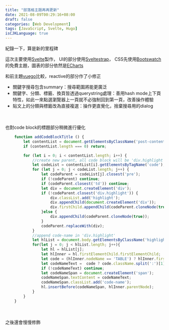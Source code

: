```yaml
---
title: "部落格主題再再更新"
date: 2021-08-09T00:29:16+08:00
draft: false
categories: [Web Development]
tags: [JavaScript, Svelte, Hugo]
isCJKLanguage: true
---
```


紀錄一下，算是新的里程碑

<!--more-->
這次主要使用<a href="https://svelte.dev/" target="_blank">Svelte</a>製作，
UI的部分使用<a href="https://sveltestrap.js.org/" target="_blank">Sveltestrap</a>，
CSS先使用<a href="https://bootswatch.com/" target="_blank">Bootswatch</a>的免費主題，圖表的部分依然是<a href="https://echarts.apache.org/" target="_blank">ECharts</a>

和前主題<a href="https://github.com/mikanbearer/vuego" target="_blank">vuego</a>比較，reactive的部分作了小修正
* 關鍵字搜尋包含summary：搜尋範圍將能更廣泛
* 關鍵字、分類、標籤、換頁皆透過querystring處理：善用hash mode上下頁特性，如此一來點選瀏覽器上一頁就不必強制回到第一頁，改善操作體驗
* 貼文上的分類與標籤改為直接複選：操作更直覺化，捨棄搜尋用的dialog

<br></br>
也對code block的標題部分稍微進行優化
```js
    function addCodeBlockTitle () {
        let contentList = document.getElementsByClassName('post-content');
        if (contentList.length === 0) return;

        for (let i = 0; i < contentList.length; i++) {
            //create new parent, all code block will be 'div.highlight div pre' or 'div.highlight div table'
            let codeList = contentList[i].getElementsByTagName('code');
            for (let j = 0; j < codeList.length; j++) {
                let codeParent = codeList[j].closest('pre');
                if (!codeParent) continue;
                if (codeParent.closest('td')) continue;
                let div = document.createElement('div');
                if (!codeParent.closest('div.highlight')) {
                    div.classList.add('highlight');
                    div.appendChild(document.createElement('div'));
                    div.firstChild.appendChild(codeParent.cloneNode(true));
                }else {
                    div.appendChild(codeParent.cloneNode(true));
                }
                codeParent.replaceWith(div);   
            }
            //append code-name in 'div.highlight' 
            let hlList = document.body.getElementsByClassName('highlight');
            for(let j = 0; j < hlList.length; j++){
                let hl = hlList[j];
                let hlInner = hl.firstElementChild.firstElementChild;
                let code = (hlInner.nodeName == 'TABLE') ? hlInner.firstElementChild.firstElementChild.childNodes[2].firstElementChild.firstElementChild : hlInner.firstElementChild;
                let codeNameText =  code ? code.className.split(':')[1] : null;
                if (!codeNameText) continue;
                let codeNameSpan = document.createElement('span');
                codeNameSpan.textContent = codeNameText;
                codeNameSpan.classList.add('code-name');
                hl.insertBefore(codeNameSpan, hlInner.parentNode);
            }
        }
    }
```
<br></br> 
之後還會慢慢修飾